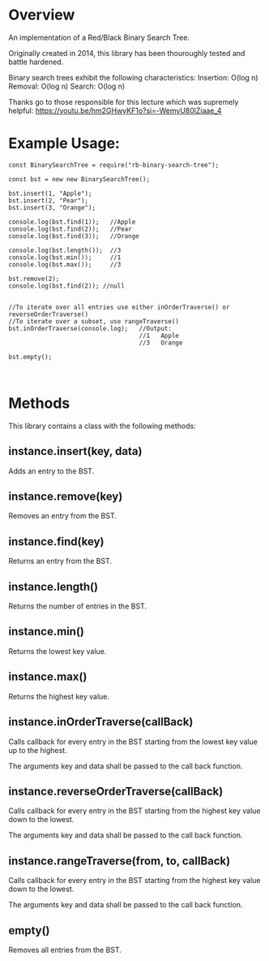 # Overview

An implementation of a Red/Black Binary Search Tree.

Originally created in 2014, this library has been thouroughly tested and battle hardened.

Binary search trees exhibit the following characteristics:
	Insertion:  O(log n)
	Removal:    O(log n)
	Search:     O(log n)

Thanks go to those responsible for this lecture which was supremely helpful: https://youtu.be/hm2GHwyKF1o?si=-WemyU80lZiaae_4


# Example Usage:

```
const BinarySearchTree = require("rb-binary-search-tree");

const bst = new new BinarySearchTree();

bst.insert(1, "Apple");
bst.insert(2, "Pear");
bst.insert(3, "Orange");

console.log(bst.find(1));   //Apple
console.log(bst.find(2));   //Pear
console.log(bst.find(3));   //Orange

console.log(bst.length());  //3
console.log(bst.min());     //1
console.log(bst.max());     //3

bst.remove(2);
console.log(bst.find(2)); //null


//To iterate over all entries use either inOrderTraverse() or reverseOrderTraverse()
//To iterate over a subset, use rangeTraverse()
bst.inOrderTraverse(console.log);   //Output:
                                    //1   Apple
                                    //3   Orange

bst.empty();



```


# Methods
This library contains a class with the following methods:


## instance.insert(key, data)

Adds an entry to the BST.




## instance.remove(key)

Removes an entry from the BST.



## instance.find(key)

Returns an entry from the BST.




## instance.length()

Returns the number of entries in the BST.




## instance.min()

Returns the lowest key value.



## instance.max()

Returns the highest key value.




## instance.inOrderTraverse(callBack)

Calls callback for every entry in the BST starting from the lowest key value up to the highest.

The arguments key and data shall be passed to the call back function.




## instance.reverseOrderTraverse(callBack)

Calls callback for every entry in the BST starting from the highest key value down to the lowest.

The arguments key and data shall be passed to the call back function.




## instance.rangeTraverse(from, to, callBack)

Calls callback for every entry in the BST starting from the highest key value down to the lowest.

The arguments key and data shall be passed to the call back function.




## empty()

Removes all entries from the BST.